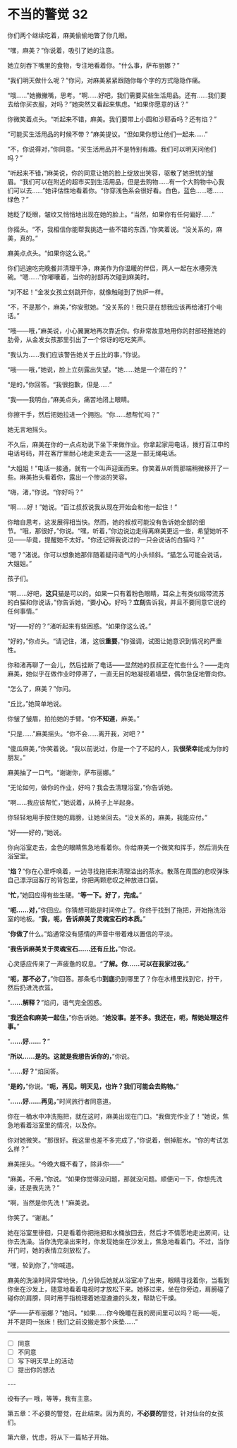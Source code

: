# 不当的警觉 32

你们两个继续吃着，麻美偷偷地瞥了你几眼。

“嘿，麻美？”你说着，吸引了她的注意。

她立刻吞下嘴里的食物，专注地看着你。“什么事，萨布丽娜？”

“我们明天做什么呢？”你问，对麻美紧紧跟随你每个字的方式隐隐作痛。

“哦……”她撇撇嘴，思考。“啊……好吧，我们需要买些生活用品。还有……我们要去给你买衣服，对吗？”她突然又看起来焦虑。“如果你愿意的话？”

你微笑着点头。“听起来不错，麻美。我们要带上小圆和沙耶香吗？还有焰？”

“可能买生活用品的时候不带？”麻美提议。“但如果你想让他们一起来……”

“不，你说得对，”你同意。“买生活用品并不是特别有趣。我们可以明天问他们吗？”

“听起来不错，”麻美说，你的同意让她的脸上绽放出笑容，驱散了她担忧的皱眉。“我们可以在附近的超市买到生活用品，但是去购物……有一个大购物中心我们可以去……”她评估性地看着你。“你穿浅色系会很好看。白色，蓝色……嗯……绿色？”

她眨了眨眼，皱纹又悄悄地出现在她的脸上。“当然，如果你有任何偏好……”

你摇头。“不，我相信你能帮我挑选一些不错的东西，”你笑着说。“没关系的，麻美，真的。”

麻美点点头。“如果你这么说。”

你们迅速吃完晚餐并清理干净，麻美作为你温暖的伴侣，两人一起在水槽旁洗碗。“嗯……”你嘟囔着，当你的肘部再次碰到麻美时。

“对不起！”金发女孩立刻跳开你，就像触碰到了热炉一样。

“不，不是那个，麻美，”你安慰她。“没关系的！我只是在想我应该再给渚打个电话。”

“哦——哦，”麻美说，小心翼翼地再次靠近你。你非常故意地用你的肘部轻推她的肋骨，从金发女孩那里引出了一个惊讶的吃吃笑声。

“我认为……我们应该警告她关于丘比的事，”你说。

“哦——哦，”她说，脸上立刻露出失望。“她……她是一个潜在的？”

“是的，”你回答。“我很抱歉，但是……”

“我——我明白，”麻美点头，痛苦地闭上眼睛。

你擦干手，然后把她拉进一个拥抱。“你……想帮忙吗？”

她无言地摇头。

不久后，麻美在你的一点点劝说下坐下来做作业。你拿起家用电话，拨打百江申的电话号码，并在客厅里耐心地走来走去——这是一部无绳电话。

“大姐姐！”电话一接通，就有一个叫声迎面而来。你笑着从听筒那端稍微移开了一些。麻美抬头看着你，露出一个惨淡的笑容。

“嗨，渚，”你说。“你好吗？”

“啊……好！”她说。“百江叔叔说我从现在开始会和他一起住！”

你暗自思考，这发展得相当快。然而，她的叔叔可能没有告诉她全部的细节。“哦，那很好，”你说。“嘿，听着，”你边说边走得离麻美更远一些，希望她听不见——毕竟，提醒她不太好。“你还记得我说过的一只会说话的白猫吗？”

“嗯？”渚说。你可以想象她那伴随着疑问语气的小头倾斜。“猫怎么可能会说话，大姐姐。”

孩子们。

“啊……好吧，**这只**猫是可以的。如果一只有着粉色眼睛，耳朵上有类似缎带流苏的白猫和你说话，”你告诉她，“要**小心**，好吗？**立刻**告诉我，并且不要同意它说的任何事情。”

“好——好的？”渚听起来有些困惑。“如果你这么说。”

“好的，”你点头。“请记住，渚，这很**重要**，”你强调，试图让她意识到情况的严重性。

你和渚再聊了一会儿，然后挂断了电话——显然她的叔叔正在忙些什么？——走向麻美，她似乎在做作业时停滞了，一直无目的地凝视着墙壁，偶尔急促地瞥向你。

“怎么了，麻美？”你问。

“丘比，”她简单地说。

你皱了皱眉，拍拍她的手臂。“你**不知道**，麻美。”

“只是……”麻美摇头。“你不会……离开我，对吧？”

“傻瓜麻美，”你笑着说。“我以前说过，你是一个了不起的人，我**很荣幸**能成为你的朋友。”

麻美抽了一口气。“谢谢你，萨布丽娜。”

“无论如何，做你的作业，好吗？我会去清理浴室，”你告诉她。

“啊……我应该帮忙，”她说着，从椅子上半起身。

你轻轻地用手按住她的肩膀，让她坐回去。“没关系的，麻美，我能应付。”

“好——好的，”她说。

你向浴室走去，金色的眼睛焦急地看着你。你给麻美一个微笑和挥手，然后消失在浴室里。

“**焰？**”你在心里呼唤着，一边寻找拖把来清理溢出的茶水。散落在周围的悲叹弹珠自己漂浮回客厅的背包里，你把两颗悲叹之种放进口袋。

“**忙，**”她回应得有些生硬。“**等一下。好了，完成。**”

“**呃……对，**”你回应。你猜想可能是时间停止了。你终于找到了拖把，开始拖洗浴室的地板。“**我，呃，告诉麻美了灵魂宝石的本质。**”

“**你做了**什么。”焰通常没有感情的声音中带着难以置信的平淡。

“**我告诉麻美关于灵魂宝石……还有丘比，**”你说。

心灵感应传来了一声疲惫的叹息。“**了解。你……可以在我家过夜。**”

“**呃，那不必了，**”你回答。那条毛巾**到底**扔到哪里了？你在水槽里找到它，拧干，然后扔进洗衣篮。

“**……解释？**”焰问，语气完全困惑。

“**我还会和麻美一起住，**”你告诉她。“**她没事。差不多。我还在，呃，帮她处理这件事。**”

“**……好……？**”

“**所以……是的。这就是我想告诉你的，**”你说。

“**……好？**”焰回答。

“**是的，**”你说。“**呃，再见。明天见，也许？我们可能会去购物。**”

“**……好……再见，**”时间旅行者同意道。

你在一桶水中冲洗拖把，就在这时，麻美出现在门口。“我做完作业了！”她说，焦急地看着浴室里的情况，以及你。

你对她微笑。“那很好。我这里也差不多完成了，”你说着，倒掉脏水。“你的考试怎么样？”

麻美摇头。“今晚大概不看了，除非你——”

“麻美，不用，”你说。“如果你觉得没问题，那就没问题。顺便问一下，你想先洗澡，还是我先洗？”

“啊，当然是你先洗！”麻美说。

你笑了。“谢谢。”

她在浴室里徘徊，只是看着你把拖把和水桶放回去，然后才不情愿地走出房间，让你去洗澡。当你洗完澡出来时，你发现她坐在沙发上，焦急地看着门。不过，当你开门时，她的表情立刻放松了。

“嘿，轮到你了，”你喊道。

麻美的洗澡时间异常地快，几分钟后她就从浴室冲了出来，眼睛寻找着你，当看到你坐在沙发上，随意地看着电视时才放松下来。她移过来，坐在你旁边，肩膀碰了碰你的肩膀，同时用手指梳理着她湿漉漉的头发，帮助它干燥。

“萨——萨布丽娜？”她问。“如果……你今晚睡在我的房间里可以吗？呃——呃，并不是同一张床！我们之前没搬走那个床垫……”

---

- [ ] 同意
- [ ] 不同意
- [ ] 写下明天早上的活动
- [ ] 提出你的想法

---​

~~没有了。~~ 哦，等等，我有主意。

第五章：不必要的警觉，在此结束。因为真的，**不必要的**警觉，针对仙台的女孩们。

第六章，忧虑，将从下一篇帖子开始。
